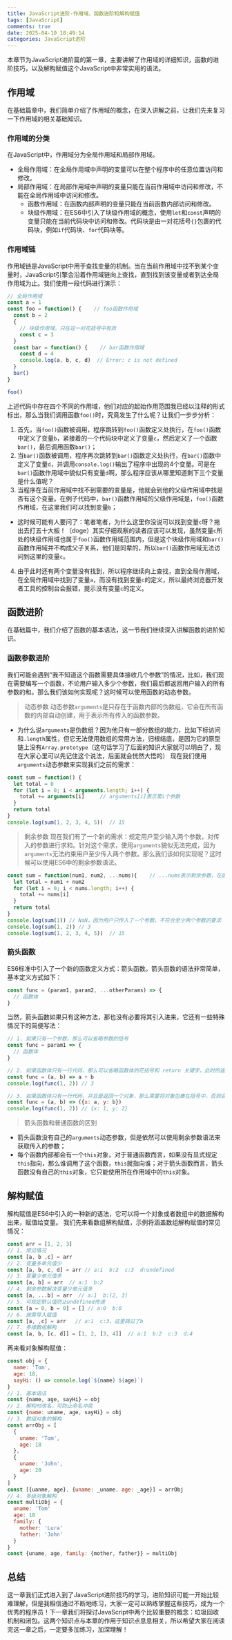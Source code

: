 ```yaml
---
title: JavaScript进阶-作用域、函数进阶和解构赋值
tags: [JavaScript]
comments: true
date: 2025-04-10 18:49:14
categories: JavaScript进阶
---
```


本章节为JavaScript进阶篇的第一章，主要讲解了作用域的详细知识，函数的进阶技巧，以及解构赋值这个JavaScript中非常实用的语法。

<!-- more -->

## 作用域
在基础篇章中，我们简单介绍了作用域的概念，在深入讲解之前，让我们先来复习一下作用域的相关基础知识。

### 作用域的分类
在JavaScript中，作用域分为全局作用域和局部作用域。
- 全局作用域：在全局作用域中声明的变量可以在整个程序中的任意位置访问和修改。
- 局部作用域：在局部作用域中声明的变量只能在当前作用域中访问和修改，不能在全局作用域中访问和修改。
  - 函数作用域：在函数内部声明的变量只能在当前函数内部访问和修改。
  - 块级作用域：在ES6中引入了块级作用域的概念，使用`let`和`const`声明的变量只能在当前代码块中访问和修改。代码块是由一对花括号`{}`包裹的代码块，例如`if`代码块、`for`代码块等。

### 作用域链
作用域链是JavaScript中用于查找变量的机制。当在当前作用域中找不到某个变量时，JavaScript引擎会沿着作用域链向上查找，直到找到该变量或者到达全局作用域为止。我们使用一段代码进行演示：
```javascript
// 全局作用域
const a = 1
const foo = function() {    // foo函数作用域
  const b = 2
  {
    // 块级作用域，只在这一对花括号中有效
    const c = 3
  }
  const bar = function() {    // bar函数作用域
    const d = 4
    console.log(a, b, c, d)  // Error: c is not defined
  }
  bar()
}

foo()
```
上述代码中存在四个不同的作用域，他们对应的起始作用范围我已经以注释的形式标出，那么当我们调用函数`foo()`时，究竟发生了什么呢？让我们一步步分析：
1. 首先，当`foo()`函数被调用，程序跳转到`foo()`函数定义处执行，在`foo()`函数中定义了变量`b`，紧接着的一个代码块中定义了变量`c`，然后定义了一个函数`bar()`，最后调用函数`bar()`；
2. 当`bar()`函数被调用，程序再次跳转到`bar()`函数定义处执行，在`bar()`函数中定义了变量`d`，并调用`console.log()`输出了程序中出现的4个变量。可是在`bar()`函数作用域中貌似只有变量`d`啊，那么程序应该从哪里知道剩下三个变量是什么值呢？
3. 当程序在当前作用域中找不到需要的变量是，他就会到他的父级作用域中找是否有这个变量。在例子代码中，`bar()`函数作用域的父级作用域是，`foo()`函数作用域，在这里我们可以找到变量`b`；
  - 这时候可能有人要问了：笔者笔者，为什么这里你没说可以找到变量`c`呀？拖出去打五十大板！（doge）其实仔细观察的读者应该可以发现，虽然变量`c`所处的块级作用域也属于`foo()`函数作用域范围内，但是这个块级作用域和`bar()`函数作用域并不构成父子关系，他们是同辈的，所以`bar()`函数作用域无法访问到这里的变量`c`。
4. 由于此时还有两个变量没有找到，所以程序继续向上查找，直到全局作用域，在全局作用域中找到了变量`a`，而没有找到变量`c`的定义，所以最终浏览器开发者工具的控制台会报错，提示没有变量`c`的定义。

## 函数进阶
在基础篇中，我们介绍了函数的基本语法，这一节我们继续深入讲解函数的进阶知识。

### 函数参数进阶
我们可能会遇到“我不知道这个函数需要具体接收几个参数”的情况，比如，我们现在需要编写一个函数，不论用户输入多少个参数，我们最后都返回用户输入的所有参数的和。那么我们该如何实现呢？这时候可以使用函数的动态参数。
>动态参数
动态参数`arguments`是只存在于函数内部的伪数组，它会在所有函数的内部自动创建，用于表示所有传入的函数参数。
- 为什么说`arguments`是伪数组？因为他只有一部分数组的能力，比如下标访问和`.length`属性，但它无法使用数组的常用方法，归根结底，是因为它的原型链上没有`Array.prototype`（这句话学习了后面的知识大家就可以明白了，现在大家心里可以先记住这个说法，后面就会恍然大悟的）
现在我们使用`arguments`动态参数来实现我们之前的需求：
```javascript
const sum = function() {
  let total = 0
  for (let i = 0; i < arguments.length; i++) {
    total += arguments[i]     // arguments[i]表示第i个参数
  }
  return total
}
console.log(sum(1, 2, 3, 4, 5))  // 15
```
>剩余参数
现在我们有了一个新的需求：规定用户至少输入两个参数，对传入的参数进行求和。针对这个需求，使用`arguments`貌似无法完成，因为`arguments`无法约束用户至少传入两个参数。那么我们该如何实现呢？这时候可以使用ES6中的剩余参数语法。
```javascript
const sum = function(num1, num2, ...nums){    // ...nums表示剩余参数，在函数内部可以通过nums数组的形式访问
  let total = num1 + num2
  for (let i = 0; i < nums.length; i++) {
    total += nums[i]
  }
  return total
}
console.log(sum(1)) // NaN，因为用户只传入了一个参数，不符合至少两个参数的要求
console.log(sum(1, 2)) // 3
console.log(sum(1, 2, 3, 4, 5))  // 15
```

### 箭头函数
ES6标准中引入了一个新的函数定义方式：箭头函数。箭头函数的语法非常简单，基本定义方式如下：
```javascript
const func = (param1, param2, ...otherParams) => {
  // 函数体
}
```
当然，箭头函数如果只有这种方法，那也没有必要将其引入进来，它还有一些特殊情况下的简便写法：
```javascript
// 1. 如果只有一个参数，那么可以省略参数的括号
const func = param1 => {
  // 函数体
}

// 2. 如果函数体只有一行代码，那么可以省略函数体的花括号和 return 关键字，此时的返回值为函数体代码的执行结果
const func = (a, b) => a + b
console.log(func(1, 2)) // 3

// 3. 如果函数体只有一行代码，并且是返回一个对象，那么需要将对象包裹在括号中，否则会报错（这样是为了区分对象定义语法的花括号和函数体的花括号）
const func = (a, b) => ({x: a, y: b})
console.log(func(1, 2)) // {x: 1, y: 2}
```
>箭头函数和普通函数的区别
- 箭头函数没有自己的`arguments`动态参数，但是依然可以使用剩余参数语法来获取传入的参数；
- 每个函数内部都会有一个`this`对象，对于普通函数而言，如果没有显式规定`this`指向，那么谁调用了这个函数，`this`就指向谁；对于箭头函数而言，箭头函数没有自己的`this`对象，它只能使用所在作用域中的`this`对象。

## 解构赋值
解构赋值是ES6中引入的一种新的语法，它可以将一个对象或者数组中的数据解构出来，赋值给变量。
我们先来看数组解构赋值，示例将涵盖数组解构赋值的常见情况：
```javascript
const arr = [1, 2, 3]
// 1. 常见情况
const [a, b ,c] = arr
// 2. 变量多单元值少
const [a, b, c, d] = arr // a:1  b:2  c:3  d:undefined
// 3. 变量少单元值多
const [a, b] = arr  // a:1  b:2
// 4. 剩余参数解决变量少单元值多
const [a, ...b] = arr  // a:1  b:[2, 3]
// 5. 可规定默认值防止undefined传递
const [a = 0, b = 0] = [] // a:0  b:0
// 6. 按需导入赋值
const [a, ,c] = arr   // a:1  c:3，这里跳过了b
// 7. 多维数组解构
const [a, b, [c, d]] = [1, 2, [3, 4]]  // a:1  b:2  c:3  d:4
```
再来看对象解构赋值：
```javascript
const obj = {
  name: 'Tom',
  age: 18,
  sayHi: () => console.log(`${name} ${age}`)
}
// 1. 基本语法
const {name, age, sayHi} = obj
// 2. 解构时改名，可防止命名冲突
const {name: uname, age, sayHi} = obj
// 3. 数组对象的解构
const arrObj = [
  {
    uname: 'Tom',
    age: 18
  },
  {
    uname: 'John',
    age: 20
  }
]
const [{uanme, age}, {uname: _uname, age: _age}] = arrObj
// 4. 多级对象解构
const multiObj = {
  uname: 'Tom'
  age: 18
  family: {
    mother: 'Lura'
    father: 'John'
  }
}
const {uname, age, family: {mother, father}} = multiObj
```

## 总结
这一章我们正式进入到了JavaScript进阶技巧的学习，进阶知识可能一开始比较难理解，但是我相信通过不断地练习，大家一定可以熟练掌握这些技巧，成为一个优秀的程序员！下一章我们将探讨JavaScript中两个比较重要的概念：垃圾回收机制和闭包。这两个知识点与本章的作用于知识点息息相关，所以希望大家在阅读完这一章之后，一定要多加练习，加深理解！
